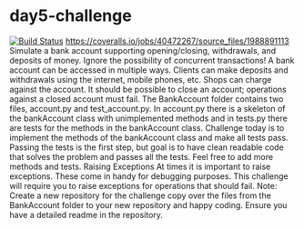 # day5-challenge
[![Build Status](https://travis-ci.org/VivianDoreen/day5-challenge.svg?branch=day5-challenge)](https://travis-ci.org/VivianDoreen/day5-challenge)
https://coveralls.io/jobs/40472267/source_files/1988891113
Simulate a bank account supporting opening/closing, withdrawals, and deposits of money. Ignore the possibility of concurrent transactions!  A bank account can be accessed in multiple ways. Clients can make deposits and withdrawals using the internet, mobile phones, etc. Shops can charge against the account.  It should be possible to close an account; operations against a closed account must fail.  The BankAccount folder contains two files, account.py and test_account.py. In account.py there is a skeleton of the bankAccount class with unimplemented methods and in tests.py there are tests for the methods in the bankAccount class. Challenge today is to implement the methods of the bankAccount class and make all tests pass. Passing the tests is the first step, but goal is to have clean readable code that solves the problem and passes all the tests. Feel free to add more methods and tests.  Raising Exceptions At times it is important to raise exceptions. These come in handy for debugging purposes. This challenge will require you to raise exceptions for operations that should fail.  Note: Create a new repository for the challenge copy over the files from the BankAccount folder to your new repository and happy coding. Ensure you have a detailed readme in the repository.
